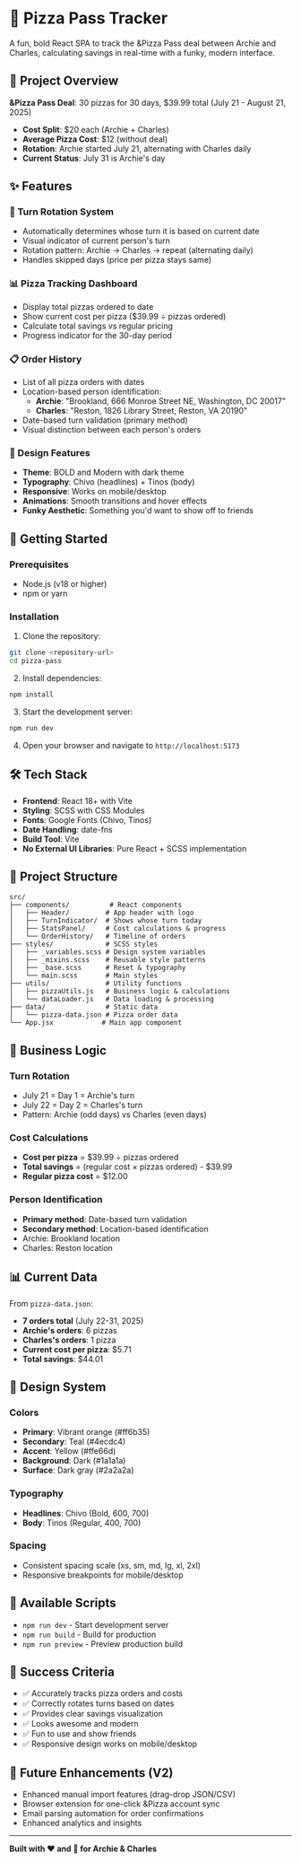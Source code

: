 # 🍕 Pizza Pass Tracker

A fun, bold React SPA to track the &Pizza Pass deal between Archie and Charles, calculating savings in real-time with a funky, modern interface.

## 🎯 Project Overview

**&Pizza Pass Deal**: 30 pizzas for 30 days, $39.99 total (July 21 - August 21, 2025)
- **Cost Split**: $20 each (Archie + Charles)
- **Average Pizza Cost**: $12 (without deal)
- **Rotation**: Archie started July 21, alternating with Charles daily
- **Current Status**: July 31 is Archie's day

## ✨ Features

### 🎯 Turn Rotation System
- Automatically determines whose turn it is based on current date
- Visual indicator of current person's turn
- Rotation pattern: Archie → Charles → repeat (alternating daily)
- Handles skipped days (price per pizza stays same)

### 📊 Pizza Tracking Dashboard
- Display total pizzas ordered to date
- Show current cost per pizza ($39.99 ÷ pizzas ordered)
- Calculate total savings vs regular pricing
- Progress indicator for the 30-day period

### 📋 Order History
- List of all pizza orders with dates
- Location-based person identification:
  - **Archie**: "Brookland, 666 Monroe Street NE, Washington, DC 20017"
  - **Charles**: "Reston, 1826 Library Street, Reston, VA 20190"
- Date-based turn validation (primary method)
- Visual distinction between each person's orders

### 🎨 Design Features
- **Theme**: BOLD and Modern with dark theme
- **Typography**: Chivo (headlines) + Tinos (body)
- **Responsive**: Works on mobile/desktop
- **Animations**: Smooth transitions and hover effects
- **Funky Aesthetic**: Something you'd want to show off to friends

## 🚀 Getting Started

### Prerequisites
- Node.js (v18 or higher)
- npm or yarn

### Installation

1. Clone the repository:
```bash
git clone <repository-url>
cd pizza-pass
```

2. Install dependencies:
```bash
npm install
```

3. Start the development server:
```bash
npm run dev
```

4. Open your browser and navigate to `http://localhost:5173`

## 🛠️ Tech Stack

- **Frontend**: React 18+ with Vite
- **Styling**: SCSS with CSS Modules
- **Fonts**: Google Fonts (Chivo, Tinos)
- **Date Handling**: date-fns
- **Build Tool**: Vite
- **No External UI Libraries**: Pure React + SCSS implementation

## 📁 Project Structure

```
src/
├── components/          # React components
│   ├── Header/         # App header with logo
│   ├── TurnIndicator/  # Shows whose turn today
│   ├── StatsPanel/     # Cost calculations & progress
│   └── OrderHistory/   # Timeline of orders
├── styles/             # SCSS styles
│   ├── _variables.scss # Design system variables
│   ├── _mixins.scss    # Reusable style patterns
│   ├── _base.scss      # Reset & typography
│   └── main.scss       # Main styles
├── utils/              # Utility functions
│   ├── pizzaUtils.js   # Business logic & calculations
│   └── dataLoader.js   # Data loading & processing
├── data/               # Static data
│   └── pizza-data.json # Pizza order data
└── App.jsx            # Main app component
```

## 🎯 Business Logic

### Turn Rotation
- July 21 = Day 1 = Archie's turn
- July 22 = Day 2 = Charles's turn
- Pattern: Archie (odd days) vs Charles (even days)

### Cost Calculations
- **Cost per pizza** = $39.99 ÷ pizzas ordered
- **Total savings** = (regular cost × pizzas ordered) - $39.99
- **Regular pizza cost** = $12.00

### Person Identification
- **Primary method**: Date-based turn validation
- **Secondary method**: Location-based identification
- Archie: Brookland location
- Charles: Reston location

## 📊 Current Data

From `pizza-data.json`:
- **7 orders total** (July 22-31, 2025)
- **Archie's orders**: 6 pizzas
- **Charles's orders**: 1 pizza
- **Current cost per pizza**: $5.71
- **Total savings**: $44.01

## 🎨 Design System

### Colors
- **Primary**: Vibrant orange (#ff6b35)
- **Secondary**: Teal (#4ecdc4)
- **Accent**: Yellow (#ffe66d)
- **Background**: Dark (#1a1a1a)
- **Surface**: Dark gray (#2a2a2a)

### Typography
- **Headlines**: Chivo (Bold, 600, 700)
- **Body**: Tinos (Regular, 400, 700)

### Spacing
- Consistent spacing scale (xs, sm, md, lg, xl, 2xl)
- Responsive breakpoints for mobile/desktop

## 🚀 Available Scripts

- `npm run dev` - Start development server
- `npm run build` - Build for production
- `npm run preview` - Preview production build

## 🎯 Success Criteria

- ✅ Accurately tracks pizza orders and costs
- ✅ Correctly rotates turns based on dates
- ✅ Provides clear savings visualization
- ✅ Looks awesome and modern
- ✅ Fun to use and show friends
- ✅ Responsive design works on mobile/desktop

## 🔮 Future Enhancements (V2)

- Enhanced manual import features (drag-drop JSON/CSV)
- Browser extension for one-click &Pizza account sync
- Email parsing automation for order confirmations
- Enhanced analytics and insights

---

**Built with ❤️ and 🍕 for Archie & Charles**
